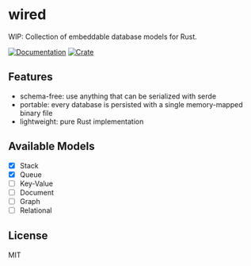 # wired

WIP: Collection of embeddable database models for Rust.

[![Documentation](https://docs.rs/wired/badge.svg)](https://docs.rs/wired)
[![Crate](https://img.shields.io/crates/v/wired.svg)](https://crates.io/crates/wired)

## Features

- schema-free: use anything that can be serialized with serde
- portable: every database is persisted with a single memory-mapped binary file
- lightweight: pure Rust implementation

## Available Models

- [x] Stack
- [x] Queue
- [ ] Key-Value
- [ ] Document
- [ ] Graph
- [ ] Relational

## License

MIT

